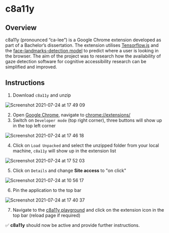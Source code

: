 # c8a11y

## Overview

c8a11y (pronounced “ca-lee”) is a Google Chrome extension developed as part of a Bachelor’s dissertation. The extension utilises [Tensorflow.js](https://www.tensorflow.org/js) and the [face-landmarks-detection model](https://github.com/tensorflow/tfjs-models/tree/master/face-landmarks-detection) to predict where a user is looking in the browser. The aim of the project was to research how the availability of gaze detection software for cognitive accessibility research can be simplified and improved.

## Instructions

1. Download `c8a11y` and unzip

![Screenshot 2021-07-24 at 17 49 09](https://user-images.githubusercontent.com/12873914/126873901-7e063303-53be-418a-a4f5-be769dee0f59.png)

2. Open [Google Chrome](https://www.google.com/chrome/), navigate to [chrome://extensions/](chrome://extensions/)
3. Switch on `Developer mode` (top right corner), three buttons will show up in the top left corner

![Screenshot 2021-07-24 at 17 46 18](https://user-images.githubusercontent.com/12873914/126873840-772debd6-6962-4d32-8511-7bce1a02ebe7.png)
 
4. Click on `Load Unpacked` and select the unzipped folder from your local machine, `c8a11y` will show up in the extension list

![Screenshot 2021-07-24 at 17 52 03](https://user-images.githubusercontent.com/12873914/126873986-066df3c6-1612-41ea-a67f-717f49950f55.png)

5. Click on `Details` and change **Site access** to "on click"

![Screenshot 2021-07-24 at 10 56 17](https://user-images.githubusercontent.com/12873914/126874194-eadf0005-eb5b-4b45-bdc6-22d2a2ee5d69.png)

6. Pin the application to the top bar

![Screenshot 2021-07-24 at 17 40 37](https://user-images.githubusercontent.com/12873914/126874040-489c39d6-2f66-40f9-bc4e-5afabe1d55ac.png)

7. Navigate to the [c8a11y playground](https://c8a11y-playground.netlify.app/) and click on the extension icon in the top bar (reload page if required)

✅  **c8a11y** should now be active and provide further instructions.
